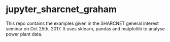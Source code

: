 # jupyter_sharcnet_graham
This repo contains the examples given in the SHARCNET general interest seminar on Oct 25th, 2017. It uses sklearn, pandas and matplotlib to analyse power plant data.
